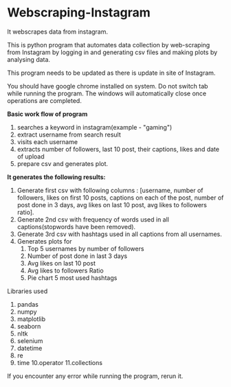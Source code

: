 # Webscraping-Instagram
It webscrapes data from instagram.

This is python program that automates data collection by web-scraping from Instagram by logging in and generating csv files and making plots by analysing data.

This program needs to be updated as there is update in site of Instagram.

You should have google chrome installed on system.
Do not switch tab while running the program. The windows will automatically close once  operations are completed.

**Basic work flow of program**
1. searches a keyword in instagram(example - "gaming")
2. extract username from search result
3. visits each username
4. extracts number of followers, last 10 post, their captions, likes and date of upload
5. prepare csv and generates plot.

**It generates the following results:**
1. Generate first csv with following columns : [username, number of followers, likes on first 10 posts, captions on each of the post, number of post done in 3 days, avg likes on last 10 post, avg likes to followers ratio].
2. Generate 2nd csv with frequency of words used in all captions(stopwords have been removed).
3. Generate 3rd csv with hashtags used in all captions from all usernames.
4. Generates plots for 
    1. Top 5 usernames by number of followers
    2. Number of post done in last 3 days
    3. Avg likes on last 10 post
    4. Avg likes to followers Ratio
    5. Pie chart 5 most used hashtags

Libraries used
1. pandas
2. numpy
3. matplotlib
4. seaborn
5. nltk
6. selenium
7. datetime
8. re
9. time 
10.operator
11.collections

If you encounter any error while running the program, rerun it.
